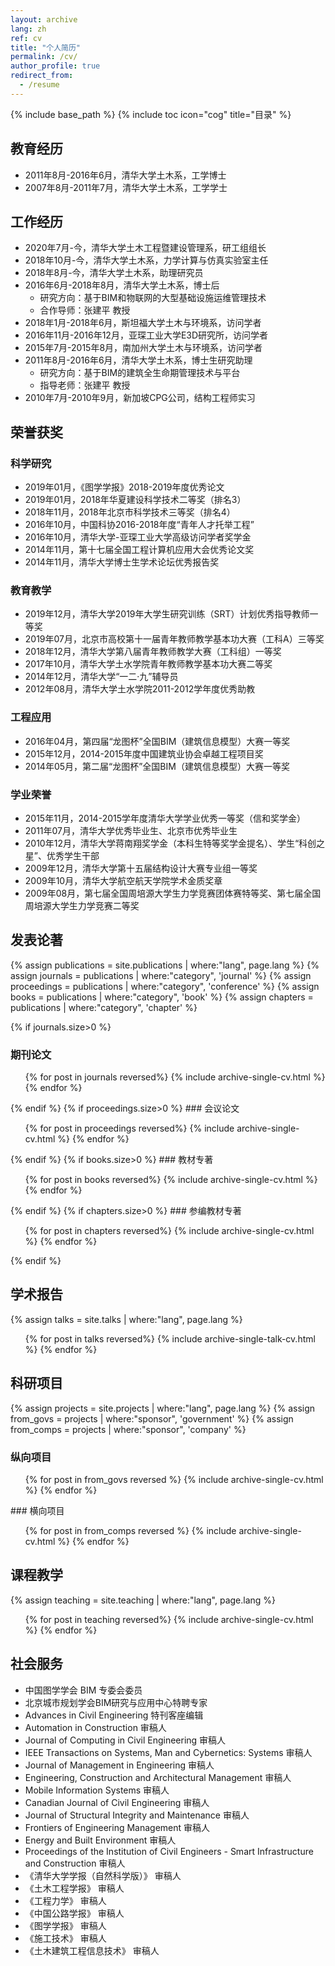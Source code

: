 ```yaml
---
layout: archive
lang: zh
ref: cv
title: "个人简历"
permalink: /cv/
author_profile: true
redirect_from:
  - /resume
---
```


{% include base_path %}
{% include toc icon="cog" title="目录" %}

## 教育经历
* 2011年8月-2016年6月，清华大学土木系，工学博士
* 2007年8月-2011年7月，清华大学土木系，工学学士

## 工作经历
* 2020年7月-今，清华大学土木工程暨建设管理系，研工组组长
* 2018年10月-今，清华大学土木系，力学计算与仿真实验室主任
* 2018年8月-今，清华大学土木系，助理研究员
* 2016年6月-2018年8月，清华大学土木系，博士后
  * 研究方向：基于BIM和物联网的大型基础设施运维管理技术
  * 合作导师：张建平 教授
* 2018年1月-2018年6月，斯坦福大学土木与环境系，访问学者
* 2016年11月-2016年12月，亚琛工业大学E3D研究所，访问学者
* 2015年7月-2015年8月，南加州大学土木与环境系，访问学者
* 2011年8月-2016年6月，清华大学土木系，博士生研究助理
  * 研究方向：基于BIM的建筑全生命期管理技术与平台
  * 指导老师：张建平 教授
* 2010年7月-2010年9月，新加坡CPG公司，结构工程师实习

## 荣誉获奖
### 科学研究
* 2019年01月，《图学学报》2018-2019年度优秀论文
* 2019年01月，2018年华夏建设科学技术二等奖（排名3）
* 2018年11月，2018年北京市科学技术三等奖（排名4）
* 2016年10月，中国科协2016-2018年度“青年人才托举工程”
* 2016年10月，清华大学-亚琛工业大学高级访问学者奖学金
* 2014年11月，第十七届全国工程计算机应用大会优秀论文奖
* 2014年11月，清华大学博士生学术论坛优秀报告奖

### 教育教学
* 2019年12月，清华大学2019年大学生研究训练（SRT）计划优秀指导教师一等奖
* 2019年07月，北京市高校第十一届青年教师教学基本功大赛（工科A）三等奖
* 2018年12月，清华大学第八届青年教师教学大赛（工科组）一等奖
* 2017年10月，清华大学土水学院青年教师教学基本功大赛二等奖
* 2014年12月，清华大学“一二·九”辅导员
* 2012年08月，清华大学土水学院2011-2012学年度优秀助教

### 工程应用
* 2016年04月，第四届“龙图杯”全国BIM（建筑信息模型）大赛一等奖
* 2015年12月，2014-2015年度中国建筑业协会卓越工程项目奖
* 2014年05月，第二届“龙图杯”全国BIM（建筑信息模型）大赛一等奖

### 学业荣誉
* 2015年11月，2014-2015学年度清华大学学业优秀一等奖（信和奖学金）
* 2011年07月，清华大学优秀毕业生、北京市优秀毕业生
* 2010年12月，清华大学蒋南翔奖学金（本科生特等奖学金提名）、学生“科创之星”、优秀学生干部
* 2009年12月，清华大学第十五届结构设计大赛专业组一等奖
* 2009年10月，清华大学航空航天学院学术金质奖章
* 2009年08月，第七届全国周培源大学生力学竞赛团体赛特等奖、第七届全国周培源大学生力学竞赛二等奖

## 发表论著
{% assign publications = site.publications | where:"lang", page.lang %}
{% assign journals = publications | where:"category", 'journal' %}
{% assign proceedings = publications | where:"category", 'conference' %}
{% assign books = publications | where:"category", 'book' %}
{% assign chapters = publications | where:"category", 'chapter' %}
  
{% if journals.size>0 %}
### 期刊论文
  <ul>{% for post in journals reversed%}
    {% include archive-single-cv.html %}
  {% endfor %}</ul>
{% endif %}
{% if proceedings.size>0 %}
### 会议论文
  <ul>{% for post in proceedings reversed%}
    {% include archive-single-cv.html %}
  {% endfor %}</ul>
{% endif %}
{% if books.size>0 %}
### 教材专著
  <ul>{% for post in books reversed%}
    {% include archive-single-cv.html %}
  {% endfor %}</ul>
{% endif %}
{% if chapters.size>0 %}
### 参编教材专著
  <ul>{% for post in chapters reversed%}
    {% include archive-single-cv.html %}
  {% endfor %}</ul>
{% endif %}
  
## 学术报告
{% assign talks = site.talks | where:"lang", page.lang %}
<ul>{% for post in talks reversed%}
  {% include archive-single-talk-cv.html %}
{% endfor %}</ul>

## 科研项目
{% assign projects = site.projects | where:"lang", page.lang %}
{% assign from_govs = projects | where:"sponsor", 'government' %}
{% assign from_comps = projects | where:"sponsor", 'company' %}
### 纵向项目
<ul>{% for post in from_govs reversed %}
  {% include archive-single-cv.html %}
{% endfor %}</ul>
### 横向项目
<ul>{% for post in from_comps reversed %}
  {% include archive-single-cv.html %}
{% endfor %}</ul>
  
## 课程教学
{% assign teaching = site.teaching | where:"lang", page.lang %}
<ul>{% for post in teaching reversed%}
  {% include archive-single-cv.html %}
{% endfor %}</ul>
  
## 社会服务
* 中国图学学会 BIM 专委会委员
* 北京城市规划学会BIM研究与应用中心特聘专家
* Advances in Civil Engineering 特刊客座编辑
* Automation in Construction 审稿人
* Journal of Computing in Civil Engineering 审稿人
* IEEE Transactions on Systems, Man and Cybernetics: Systems 审稿人
* Journal of Management in Engineering 审稿人
* Engineering, Construction and Architectural Management 审稿人
* Mobile Information Systems 审稿人
* Canadian Journal of Civil Engineering 审稿人
* Journal of Structural Integrity and Maintenance 审稿人
* Frontiers of Engineering Management 审稿人
* Energy and Built Environment 审稿人
* Proceedings of the Institution of Civil Engineers - Smart Infrastructure and Construction 审稿人
* 《清华大学学报（自然科学版）》 审稿人
* 《土木工程学报》 审稿人
* 《工程力学》 审稿人
* 《中国公路学报》 审稿人
* 《图学学报》 审稿人
* 《施工技术》 审稿人
* 《土木建筑工程信息技术》 审稿人
